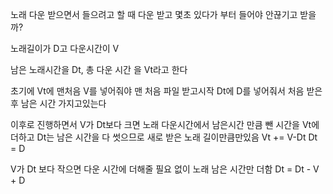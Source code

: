 노래 다운 받으면서 들으려고 할 때 다운 받고 몇초 있다가 부터 들어야 안끊기고 받을까?

노래길이가 D고 다운시간이 V

남은 노래시간을 Dt, 총 다운 시간 을 Vt라고 한다

초기에 Vt에 맨처음 V를 넣어줘야 맨 처음 파일 받고시작
Dt에 D를 넣어줘서 처음 받은후 남은 시간 가지고있는다

이후로 진행하면서 V가 Dt보다 크면
노래 다운시간에서 남은시간 만큼 뺀 시간을 Vt에 더하고 Dt는 남은 시간을 다 썻으므로 새로 받은 노래 길이만큼만있음
Vt += V-Dt
Dt = D

V가 Dt 보다 작으면
다운 시간에 더해줄 필요 없이 노래 남은 시간만 더함
Dt = Dt - V + D
